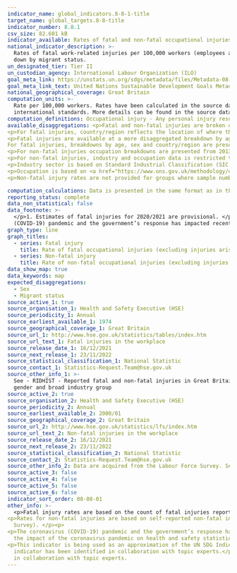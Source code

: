 ```yaml
---
indicator_name: global_indicators.8-8-1-title
target_name: global_targets.8-8-title
indicator_number: 8.8.1
csv_size: 82.601 kB
indicator_available: Rates of fatal and non-fatal occupational injuries (excluding injuries arising from road traffic accidents)
national_indicator_description: >-
  Rates of fatal work-related injuries per 100,000 workers (employees and self-employed) and rates of self-reported workplace non-fatal injury (per 100,000 workers). This differs from the UN metadata as injuries from road traffic accidents are not included. In addition, data are not broken
  down by migrant status.
un_designated_tier: Tier II
un_custodian_agency: International Labour Organization (ILO)
goal_meta_link: https://unstats.un.org/sdgs/metadata/files/Metadata-08-08-01.pdf
goal_meta_link_text: United Nations Sustainable Development Goals Metadata (PDF 381 KB)
national_geographical_coverage: Great Britain
computation_units: >-
  Rate per 100,000 workers. Rates have been calculated in the source data by dividing the number of workers in the reference group with an injury (fatal or non-fatal) by the employment total.  This is then multiplied by a factor of 100,000 to give a rate per 100,000 workers, in line with
  international standards. More details can be found in the source data (see 'Sources' tab).
computation_definitions: Occupational injury - Any personal injury resulting from an occupational accident. Fatal occupational injury - An occupational injury leading to death within one year of the day of the occupational accident.
available_disaggregations: <p>Fatal and non-fatal injuries are broken down by country and regions of England, sex, age, sex by age, and industry sector. Non-fatal injuries are additionally broken down by occupation.</p><p>
<p>For fatal injuries, country/region reflects the location of where the injury occurred; for non-fatal injuries country/region reflects the injured persons usual place of residence.</p><p>
<p>Fatal injuries are available at a more disaggregated breakdown by age than non-fatal injuries
For fatal injuries, breakdowns by age, sex and country/region are presented from 2014/15 onwards. (Industry breakdowns are presented from 2004/05).</p><p>
<p>For non-fatal injuries occupation breakdowns are presented from 2013/14 onwards. (All other breakdowns are presented from 2001/02).</p><p>
<p>For non-fatal injuries, industry and occupation data is restricted to the current or most recent job as information is not available for previously held jobs.</p><p>
<p>Industry sector is based on Standard Industrial Classification (SIC 2007) codes, which are given in the source data. This is the current system used in UK official statistics for classifying businesses by type of activity they are engaged in. NOTE - In the fatal injury data, agriculture, forestry and fishing does not include sea fishing.</p><p>
<p>Occupation is based on <a href="https://www.ons.gov.uk/methodology/classificationsandstandards/ukstandardindustrialclassificationofeconomicactivities/uksic2007">Standard Occupation Codes (SOC2020)</a>. This is the system used in UK official statistics for classifying workers by the type of job they are engaged in.</p><p>
<p>Non-fatal injury rates are not provided for groups where sample numbers are too small to provide reliable estimates.</p><p>

computation_calculations: Data is presented in the same format as in the source data (see 'Sources' tab) with no additional calculations applied.
reporting_status: complete
data_non_statistical: false
data_footnote: >-
  </p>1. Estimates of fatal injuries for 2020/2021 are provisional. </p><p>2. Non-fatal injury rates are averaged over non-overlapping 3 year periods due to sample sizes. For example, 2001/02 to 2003/04 figures are displayed at the mid-year point (2002/03). </p><p>3.The coronavirus
  (COVID-19) pandemic and the government’s response has impacted recent trends in health and safety statistics published by HSE.  See Other Information below.</p>
graph_type: line
graph_titles:
  - series: Fatal injury
    title: Rate of fatal occupational injuries (excluding injuries arising from road traffic accidents) per 100,000 workers, Great Britain
  - series: Non-fatal injury
    title: Rate of non-fatal occupational injuries (excluding injuries arising from road traffic accidents) per 100,000 workers, Great Britain
data_show_map: true
data_keywords: map
expected_disaggregations:
  - Sex
  - Migrant status
source_active_1: true
source_organisation_1: Health and Safety Executive (HSE)
source_periodicity_1: Annual
source_earliest_available_1: 1974
source_geographical_coverage_1: Great Britain
source_url_1: http://www.hse.gov.uk/statistics/tables/index.htm
source_url_text_1: Fatal injuries in the workplace
source_release_date_1: 16/12/2021
source_next_release_1: 23/11/2022
source_statistical_classification_1: National Statistic
source_contact_1: Statistics-Request.Team@hse.gov.uk
source_other_info_1: >-
  See - RIDHIST - Reported fatal and non-fatal injuries in Great Britain from 1974; RIDREG - RIDDOR reported fatal and non-fatal injuries in Great Britain by country, region and unitary or local authority; RIDAGEGEN - RIDDOR reported fatal and non-fatal injuries in Great Britain by age,
  gender and broad industry group
source_active_2: true
source_organisation_2: Health and Safety Executive (HSE)
source_periodicity_2: Annual
source_earliest_available_2: 2000/01
source_geographical_coverage_2: Great Britain
source_url_2: http://www.hse.gov.uk/statistics/lfs/index.htm
source_url_text_2: Non-fatal injuries in the workplace
source_release_date_2: 16/12/2021
source_next_release_2: 23/11/2022
source_statistical_classification_2: National Statistic
source_contact_2: Statistics-Request.Team@hse.gov.uk
source_other_info_2: Data are acquired from the Labour Force Survey. See - LFSINJSUM; LFSINJREG; LFSINJAGE; LFSINJIND; LFSINJOCC
source_active_3: false
source_active_4: false
source_active_5: false
source_active_6: false
indicator_sort_order: 08-08-01
other_info: >-
  <p>Fatal injury rates are based on the count of fatal injuries reportable under the Reporting of Injuries, Diseases and Dangerous Occurrences Regulations (RIDDOR).</p><p>
<p>Rates for non-fatal injuries are based on self-reported non-fatal injury in the workplace (using the Labour Force
  Survey). </p><p>
<p>The coronavirus (COVID-19) pandemic and the government’s response has impacted recent trends in health and safety statistics published by HSE. More details can be found in the <a href="https://www.hse.gov.uk/statistics/coronavirus/covid-19.pdf">HSE technical report on
  the impact of the coronavirus pandemic on health and safety statistics (PDF 0.8MB).</a></p><p>
<p>This indicator is being used as an approximation of the UN SDG Indicator. Where possible, we will work to identify or develop UK data to meet the global indicator specification. This
  indicator has been identified in collaboration with topic experts.</p><p> This indicator is being used as an approximation of the UN SDG Indicator. Where possible, we will work to identify or develop UK data to meet the global indicator specification. This indicator has been identified
  in collaboration with topic experts.
---
```

